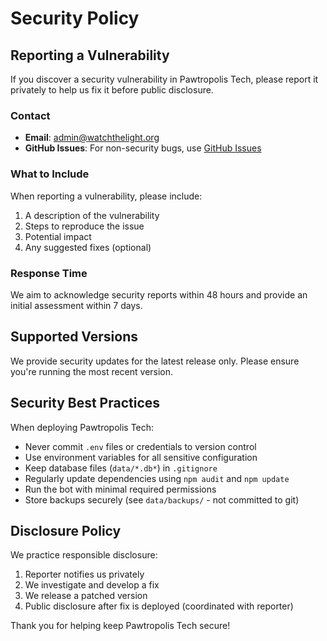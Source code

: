# Security Policy

## Reporting a Vulnerability

If you discover a security vulnerability in Pawtropolis Tech, please report it privately to help us fix it before public disclosure.

### Contact

- **Email**: admin@watchthelight.org
- **GitHub Issues**: For non-security bugs, use [GitHub Issues](https://github.com/watchthelight/pawtropolis-tech/issues)

### What to Include

When reporting a vulnerability, please include:

1. A description of the vulnerability
2. Steps to reproduce the issue
3. Potential impact
4. Any suggested fixes (optional)

### Response Time

We aim to acknowledge security reports within 48 hours and provide an initial assessment within 7 days.

## Supported Versions

We provide security updates for the latest release only. Please ensure you're running the most recent version.

## Security Best Practices

When deploying Pawtropolis Tech:

- Never commit `.env` files or credentials to version control
- Use environment variables for all sensitive configuration
- Keep database files (`data/*.db*`) in `.gitignore`
- Regularly update dependencies using `npm audit` and `npm update`
- Run the bot with minimal required permissions
- Store backups securely (see `data/backups/` - not committed to git)

## Disclosure Policy

We practice responsible disclosure:

1. Reporter notifies us privately
2. We investigate and develop a fix
3. We release a patched version
4. Public disclosure after fix is deployed (coordinated with reporter)

Thank you for helping keep Pawtropolis Tech secure!
